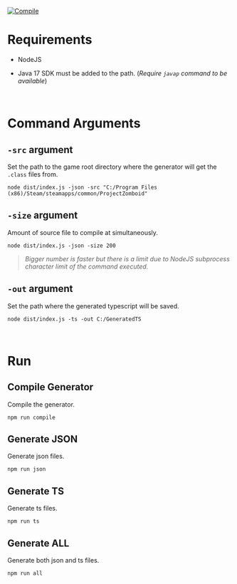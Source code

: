[![Compile](https://github.com/Konijima/pz-java-analyser/actions/workflows/Compile.yml/badge.svg)](https://github.com/Konijima/pz-java-analyser/actions/workflows/Compile.yml)

# Requirements

- NodeJS

- Java 17 SDK must be added to the path. (*Require `javap` command to be available*)

<br>

# Command Arguments

## `-src` argument
Set the path to the game root directory where the generator will get the `.class` files from.
```
node dist/index.js -json -src "C:/Program Files (x86)/Steam/steamapps/common/ProjectZomboid"
```

## `-size` argument
Amount of source file to compile at simultaneously.  
```
node dist/index.js -json -size 200
```
> *Bigger number is faster but there is a limit due to NodeJS subprocess character limit of the command executed.*

## `-out` argument
Set the path where the generated typescript will be saved.
```
node dist/index.js -ts -out C:/GeneratedTS
```

<br>

# Run

## Compile Generator
Compile the generator.
```
npm run compile
```

## Generate JSON
Generate json files.
```
npm run json
```

## Generate TS
Generate ts files.
```
npm run ts
```

## Generate ALL
Generate both json and ts files.
```
npm run all
```

<br>
